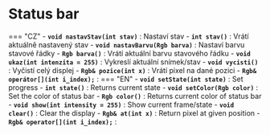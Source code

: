 # Status bar

=== "CZ"
	- **`void nastavStav(int stav)`** : Nastaví stav 
	- **`int stav()`** : Vrátí aktuálně nastavený stav 
	- **`void nastavBarvu(Rgb barva)`** : Nastaví barvu stavové řádky
	- **`Rgb barva()`** : Vrátí aktuální barvu stavového řádku
	- **`void ukaz(int intenzita = 255)`** : Vykreslí aktuální snímek/stav
	- **`void vycisti()`** : Vyčistí celý displej
	- **`Rgb& pozice(int x)`** : Vrátí pixel na dané pozici
	- **`Rgb& operátor[](int i_index);`** : 
=== "EN"
	- **`void setState(int state)`** : Set progress 
	- **`int state()`** : Returns current state
	- **`void setColor(Rgb color)`** : Set the color of status bar
	- **`Rgb color()`** : Returns current color of status bar
	- **`void show(int intensity = 255)`** : Show current frame/state
	- **`void clear()`** : Clear the display 
	- **`Rgb& at(int x)`** : Return pixel at given position
	- **`Rgb& operator[](int i_index);`** : 
	